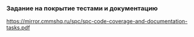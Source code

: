 ### Задание на покрытие тестами и документацию
https://mirror.cmmshq.ru/spc/spc-code-coverage-and-documentation-tasks.pdf
